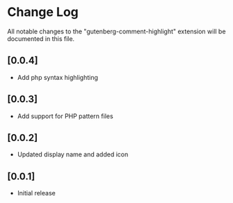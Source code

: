 # Change Log

All notable changes to the "gutenberg-comment-highlight" extension will be documented in this file.

## [0.0.4]

- Add php syntax highlighting

## [0.0.3]

- Add support for PHP pattern files

## [0.0.2]

- Updated display name and added icon

## [0.0.1]

- Initial release
